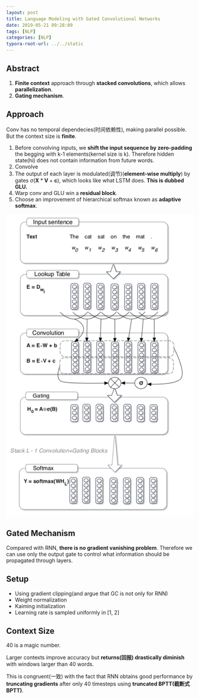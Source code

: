 ```yaml
---
layout: post
title: Language Modeling with Gated Convolutional Networks
date: 2019-05-21 09:28:09
tags: [NLP]
categories: [NLP]
typora-root-url: ../../static
---
```


## Abstract

1. **Finite context** approach through **stacked convolutions**, which allows **parallelization**.
2. **Gating mechanism**.

## Approach

Conv has no temporal dependecies(时间依赖性), making parallel possible. But the context size is **finite**.

1. Before convolving inputs, we **shift the input sequence by zero-padding** the begging with k-1 elements(kernel size is k). Therefore hidden state(hi) does not contain information from future words.
2. Convolve
3. The output of each layer is modulated(调节)(**element-wise multiply**) by gates $\sigma ( \mathbf { X } * \mathbf { V } + \mathbf { c } )$, which looks like what LSTM does. **This is dubbed GLU.**
4. Warp conv and GLU win a **residual block**.
5. Choose an improvement of hierarchical softmax known as **adaptive softmax**.


![](/img/convlm.png)

## Gated Mechanism

Compared with RNN, **there is no gradient vanishing problem**. Therefore we can use only the output gate to control what information should be propagated through layers.

## Setup

- Using gradient clipping(and argue that GC is not only for RNN)
- Weight normalization
- Kaiming initialization
- Learning rate is sampled uniformly in [1, 2]

## Context Size

40 is a magic number.

Larger contexts improve accuracy but **returns(回报) drastically diminish** with windows larger than 40 words.

This is congruent(一致) with the fact that RNN obtains good performance by **truncating gradients** after only 40 timesteps using **truncated BPTT(截断式BPTT)**.